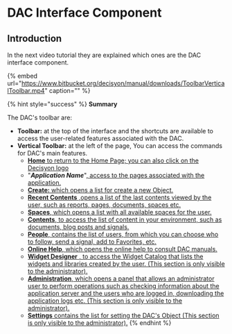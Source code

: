# DAC Interface Component

## Introduction

In the next video tutorial they are explained which ones are the DAC interface component.

{% embed url="https://www.bitbucket.org/decisyon/manual/downloads/ToolbarVerticalToolbar.mp4" caption="" %}

{% hint style="success" %}
**Summary**

The DAC's toolbar are:

* **Toolbar:** at the top of the interface and the shortcuts are available to access the user-related features associated with the DAC.
* **Vertical Toolbar:** at the left of the page, You can access the commands for DAC's main features.
  * [**Home** to return to the Home Page; you can also click on the Decisyon logo](https://bitbucket.org/decisyon/manual/downloads/ToolbarVerticalToolbar.mp4)
  * "_**Application Name**_"[, access to the pages associated with the application.](https://bitbucket.org/decisyon/manual/downloads/ToolbarVerticalToolbar.mp4)
  * [**Create:** which opens a list for create a new Object.](https://bitbucket.org/decisyon/manual/downloads/ToolbarVerticalToolbar.mp4)
  * [**Recent Contents** ,opens a list of the last contents viewed by the user, such as reports, pages, documents, spaces etc.](https://bitbucket.org/decisyon/manual/downloads/ToolbarVerticalToolbar.mp4)
  * [**Spaces**, which opens a list with all available spaces for the user.](https://bitbucket.org/decisyon/manual/downloads/ToolbarVerticalToolbar.mp4)
  * [**Contents**, to access the list of content in your environment, such as documents, blog posts and signals.](https://bitbucket.org/decisyon/manual/downloads/ToolbarVerticalToolbar.mp4)
  * [**People**, contains the list of users, from which you can choose who to follow, send a signal, add to Favorites, etc.](https://bitbucket.org/decisyon/manual/downloads/ToolbarVerticalToolbar.mp4)
  * [**Online Help**, which opens the online help to consult DAC manuals.](https://bitbucket.org/decisyon/manual/downloads/ToolbarVerticalToolbar.mp4)
  * [**Widget Designer** , to access the Widget Catalog that lists the widgets and libraries created by the user. \(This section is only visible to the administrator\).](https://bitbucket.org/decisyon/manual/downloads/ToolbarVerticalToolbar.mp4)
  * [**Administration**, which opens a panel that allows an administrator user to perform operations such as checking information about the application server and the users who are logged in, downloading the application logs etc. \(This section is only visible to the administrator\).](https://bitbucket.org/decisyon/manual/downloads/ToolbarVerticalToolbar.mp4)
  * [**Settings** contains the list for setting the DAC's Object \(This section is only visible to the administrator\).](https://bitbucket.org/decisyon/manual/downloads/ToolbarVerticalToolbar.mp4)
{% endhint %}

